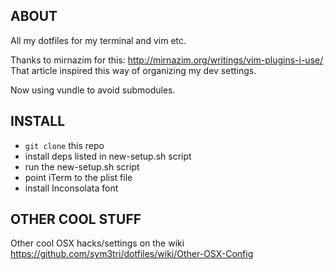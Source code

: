 ABOUT
-----
All my dotfiles for my terminal and vim etc.

Thanks to mirnazim for this:
http://mirnazim.org/writings/vim-plugins-i-use/   
That article inspired this way of organizing my dev settings.  

Now using vundle to avoid submodules.


INSTALL
-------

- `git clone` this repo
- install deps listed in new-setup.sh script
- run the new-setup.sh script
- point iTerm to the plist file
- install Inconsolata font


OTHER COOL STUFF
---

Other cool OSX hacks/settings on the wiki https://github.com/sym3tri/dotfiles/wiki/Other-OSX-Config
